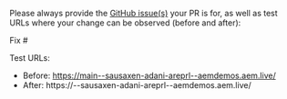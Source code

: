 Please always provide the [GitHub issue(s)](../issues) your PR is for, as well as test URLs where your change can be observed (before and after):

Fix #<gh-issue-id>

Test URLs:
- Before: https://main--sausaxen-adani-areprl--aemdemos.aem.live/
- After: https://<branch>--sausaxen-adani-areprl--aemdemos.aem.live/
